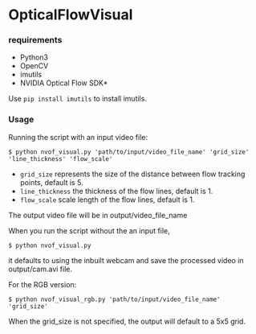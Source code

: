 # OpticalFlowVisual

### requirements
 - Python3
 - OpenCV
 - imutils
 - NVIDIA Optical Flow SDK*

Use ```pip install imutils``` to install imutils.

### Usage

Running the script with an input video file:
```
$ python nvof_visual.py 'path/to/input/video_file_name' 'grid_size' 'line_thickness' 'flow_scale'
```
 - `grid_size` represents the size of the distance between flow tracking points, default is 5.
 - `line_thickness` the thickness of the flow lines, default is 1.
 - `flow_scale` scale length of the flow lines, default is 1.

The output video file will be in output/video_file_name

When you run the script without the an input file,
```
$ python nvof_visual.py
```
it defaults to using the inbuilt webcam and save the processed video in output/cam.avi file.

For the RGB version:
```
$ python nvof_visual_rgb.py 'path/to/input/video_file_name' 'grid_size'
```
When the grid_size is not specified, the output will default to a 5x5 grid.

